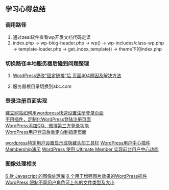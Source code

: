 ## 学习心得总结

### 调用路径
1. 通过zeal软件查看wp开发文档代码走读
2. index.php -> wp-blog-header.php -> wp() -> wp-includes/class-wp.php -> template-loader.php
-> get_index_template() -> theme下的index.php

### 切换路径本地服务器后碰到问题整理
1. [WordPress更改“固定链接”后 页面404原因及解决方法](https://www.jiloc.com/41536.html)

2. 服务器根目录切换到abc.com

### 登录注册页面实现
[建立网站如何用wordpress快速设置注册登录页面](https://jingyan.baidu.com/article/656db918cf0c30e380249c6a.html)  
[不用插件，定制化WordPress登陆注册页面](http://www.solagirl.net/custom-wordpress-login-without-plugins.html)  
[WordPress添加QQ、微博第三方登录功能](http://www.euweb.cn/archives/2406)  
[WordPress用户登录后重定向到指定页面](https://www.cnblogs.com/kenshinobiy/p/7476500.html)

[wordpress特定用户设置显示或隐藏头部工具栏](https://jingyan.baidu.com/article/90895e0fb2205e64ed6b0b47.html)
[WordPress用户中心插件Membership演示](https://v.qq.com/x/page/d0381mm1dgi.html)
[WordPress 使用 Ultimate Member 实现前台用户中心功能](https://www.wpdaxue.com/ultimate-member.html)

### 图像处理相关
[6 款 Javascript 的图像处理库](https://segmentfault.com/a/1190000008670319)
[8 个用于增强图片效果的WordPress插件](http://www.iteye.com/news/25401)
[WordPress 限制不同用户角色可上传的文件类型及大小](https://www.wpdaxue.com/wordpress-existing_mimes-upload_size_limit.html)